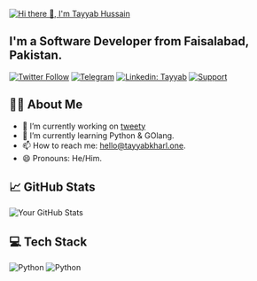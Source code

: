 <!-- Introduction -->
[![Hi there 👋, I'm Tayyab Hussain](https://readme-typing-svg.herokuapp.com?font=Google+Sans&weight=700&size=25&duration=500&pause=1000&color=96A7F7&repeat=false&width=435&lines=Hi+there+%F0%9F%91%8B%2C+I'm+Tayyab+Hussain)](https://tayyabkharl.one)

## I'm a Software Developer from Faisalabad, Pakistan.

<!-- Badges
[![GitHub followers](https://img.shields.io/badge/GitHub-100000?style=for-the-badge&logo=github&logoColor=white)](https://github.com/mahrtayyab) -->
[![Twitter Follow](https://img.shields.io/badge/Twitter-1DA1F2?style=for-the-badge&logo=x&logoColor=white)](https://twitter.com/kharltayyab)
[![Telegram](https://img.shields.io/badge/Telegram-229ED9?style=for-the-badge&logo=telegram&logoColor=white)](https://t.me/kharltayyab)
[![Linkedin: Tayyab](https://img.shields.io/badge/LinkedIn-0077B5?style=for-the-badge&logo=linked-in&logoColor=white)](https://www.linkedin.com/in/tayyab-hussain-23a438180/)
[![Support](https://img.shields.io/badge/support-buy%20me%20a%20coffee-ffdd00.svg?style=for-the-badge)](https://www.buymeacoffee.com/mahrtayyab)

<!-- About Me -->
## 🧑‍💻 About Me

- 🔭 I’m currently working on [tweety](https://github.com/mahrtayyab/tweety)
- 🌱 I’m currently learning Python & GOlang.
- 📫 How to reach me: [hello@tayyabkharl.one](mailto:hello@tayyabkharl.one).
- 😄 Pronouns: He/Him.


<!-- GitHub Stats  --> 
## 📈 GitHub Stats

![Your GitHub Stats](https://github-readme-stats.vercel.app/api?username=mahrtayyab&show_icons=true&count_private=true&theme=github_dark_dimmed&rank_icon=github&include_all_commits=true&card_width=500&hide_border=true)

<!-- Tech Stack -->
## 💻 Tech Stack
![Python](https://skillicons.dev/icons?i=python,golang,flask,django,tailwind,html,css,github,mongodb,git,mysql,kotlin,javascript)
![Python](https://skillicons.dev/icons?i=docker,androidstudio,bootstrap,bots,heroku,sqlite,selenium)

<!-- Top Languages 
## 🔝 Top Languages

![Top Languages](https://github-readme-stats.vercel.app/api/top-langs/?username=mahrtayyab&layout=compact&theme=radical&card_width=500&hide_border=true) -->

